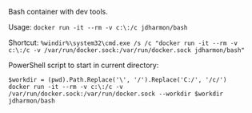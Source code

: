 Bash container with dev tools.

Usage: ```docker run -it --rm -v c:\:/c jdharmon/bash```

Shortcut: ```%windir%\system32\cmd.exe /s /c "docker run -it --rm -v c:\:/c -v /var/run/docker.sock:/var/run/docker.sock jdharmon/bash"```

PowerShell script to start in current directory:
```
$workdir = (pwd).Path.Replace('\', '/').Replace('C:/', '/c/')
docker run -it --rm -v c:\:/c -v /var/run/docker.sock:/var/run/docker.sock --workdir $workdir jdharmon/bash
```
